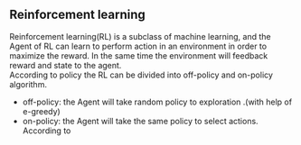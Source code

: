 ## Reinforcement learning  
Reinforcement learning(RL) is a subclass of machine learning, and the Agent of RL can learn to perform action in an environment in order to maximize the reward.
In the same time the environment will feedback reward and state to the agent.   
According to policy the RL can be divided into off-policy and on-policy algorithm.  
* off-policy: the Agent will take random policy to exploration .(with help of e-greedy)  
* on-policy: the Agent will take the same policy to select actions.  
According to 
